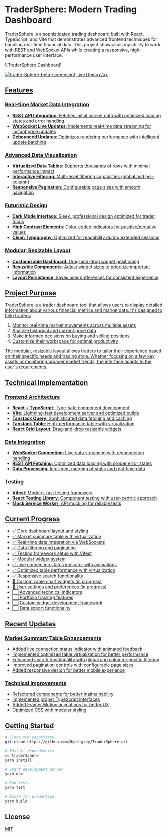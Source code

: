 # TraderSphere: Modern Trading Dashboard

TraderSphere is a sophisticated trading dashboard built with React, TypeScript, and Vite that demonstrates advanced frontend techniques for handling real-time financial data. This project showcases my ability to work with REST and WebSocket APIs while creating a responsive, high-performance user interface.

![TraderSphere Dashboard]

<a href="https://ibb.co/GfgMzmP2"><img src="https://i.ibb.co/7x7pshyW/trader-Sphere-beta-screenshot.png" alt="trader-Sphere-beta-screenshot" border="0"></a>
<a href="https://tradersphere.netlify.app/">Live Demo>/a>

## Features

### Real-time Market Data Integration

- **REST API Integration**: Fetches initial market data with optimized loading states and error handling
- **WebSocket Live Updates**: Implements real-time data streaming for instant price updates
- **Debounced Updates**: Optimizes rendering performance with intelligent update batching

### Advanced Data Visualization

- **Virtualized Data Tables**: Supports thousands of rows with minimal performance impact
- **Interactive Filtering**: Multi-level filtering capabilities (global and per-column)
- **Responsive Pagination**: Configurable page sizes with smooth navigation

### Futuristic Design

- **Dark Mode Interface**: Sleek, professional design optimized for trader focus
- **High Contrast Elements**: Color-coded indicators for positive/negative values
- **Clean Typography**: Optimized for readability during extended sessions

### Modular, Resizable Layout

- **Customizable Dashboard**: Drag-and-drop widget positioning
- **Resizable Components**: Adjust widget sizes to prioritize important information
- **Layout Persistence**: Saves user preferences for consistent experience

## Project Purpose

TraderSphere is a trader dashboard tool that allows users to display detailed information about various financial metrics and market data. It's designed to help traders:

1. Monitor real-time market movements across multiple assets
2. Analyze historical and current price data
3. Make informed decisions on buying and selling positions
4. Customize their workspace for optimal productivity

The modular, resizable layout allows traders to tailor their experience based on their specific needs and trading style. Whether focusing on a few key assets or monitoring broader market trends, the interface adapts to the user's requirements.

## Technical Implementation

### Frontend Architecture

- **React + TypeScript**: Type-safe component development
- **Vite**: Lightning-fast development server and optimized builds
- **Tanstack Query**: Sophisticated data fetching and caching
- **Tanstack Table**: High-performance table with virtualization
- **React Grid Layout**: Drag-and-drop resizable widgets

### Data Integration

- **WebSocket Connection**: Live data streaming with reconnection handling
- **REST API Fetching**: Optimized data loading with proper error states
- **Data Processing**: Intelligent merging of static and real-time data

### Testing

- **Vitest**: Modern, fast testing framework
- **React Testing Library**: Component testing with user-centric approach
- **Mock Service Worker**: API mocking for reliable tests

## Current Progress

- ✅ Core dashboard layout and styling
- ✅ Market summary table with virtualization
- ✅ Real-time data integration via WebSockets
- ✅ Data filtering and pagination
- ✅ Testing framework setup with Vitest
- ✅ Modular widget system
- ✅ Live connection status indicator with animations
- ✅ Optimized table performance with virtualization
- ✅ Responsive search functionality
- 🔄 Customizable chart widgets (in progress)
- 🔄 User settings and preferences (in progress)
- ⬜ Advanced technical indicators
- ⬜ Portfolio tracking features
- ⬜ Custom widget development framework
- ⬜ Data export functionality

## Recent Updates

### Market Summary Table Enhancements

- Added live connection status indicator with animated feedback
- Implemented optimized table virtualization for better performance
- Enhanced search functionality with global and column-specific filtering
- Improved pagination controls with configurable page sizes
- Added responsive design for better mobile experience

### Technical Improvements

- Refactored components for better maintainability
- Implemented proper TypeScript interfaces
- Added Framer Motion animations for better UX
- Optimized CSS with modular styling

## Getting Started

```bash
# Clone the repository
git clone https://github.com/Hyde-grey/TraderSphere.git

# Install dependencies
cd traderSphere
yarn install

# Start development server
yarn dev

# Run tests
yarn test

# Build for production
yarn build
```

## License

[MIT](LICENSE)
